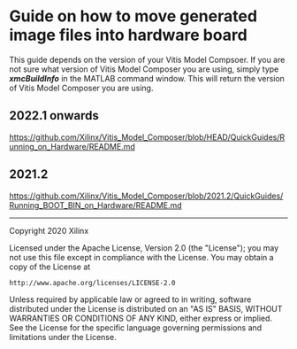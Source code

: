 # Guide on how to move generated image files into hardware board
This guide depends on the version of your Vitis Model Compsoer. If you are not sure what version of Vitis Model Composer you are using, simply type **_xmcBuildInfo_** in the MATLAB command window. This will return the version of Vitis Model Composer you are using. 

## 2022.1 onwards

https://github.com/Xilinx/Vitis_Model_Composer/blob/HEAD/QuickGuides/Running_on_Hardware/README.md

## 2021.2

https://github.com/Xilinx/Vitis_Model_Composer/blob/2021.2/QuickGuides/Running_BOOT_BIN_on_Hardware/README.md



--------------
Copyright 2020 Xilinx

Licensed under the Apache License, Version 2.0 (the "License");
you may not use this file except in compliance with the License.
You may obtain a copy of the License at

    http://www.apache.org/licenses/LICENSE-2.0

Unless required by applicable law or agreed to in writing, software
distributed under the License is distributed on an "AS IS" BASIS,
WITHOUT WARRANTIES OR CONDITIONS OF ANY KIND, either express or implied.
See the License for the specific language governing permissions and
limitations under the License.
